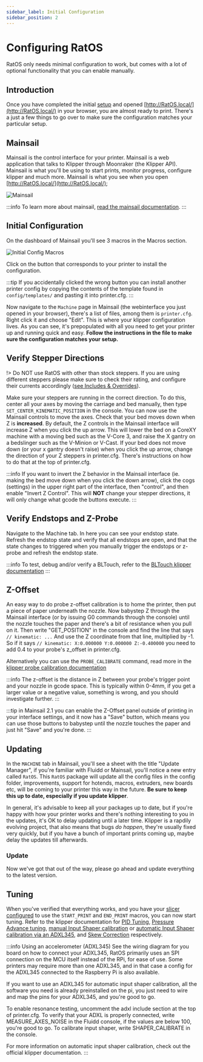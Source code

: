 ```yaml
---
sidebar_label: Initial Configuration
sidebar_position: 2
---
```


# Configuring RatOS

RatOS only needs minimal configuration to work, but comes with a lot of optional functionality that you can enable manually.

## Introduction

Once you have completed the initial [setup](installation) and opened [http://RatOS.local/](http://RatOS.local/) in your browser, you are almost ready to print. There's a just a few things to go over to make sure the configuration matches your particular setup.

## Mainsail

Mainsail is the control interface for your printer. Mainsail is a web application that talks to Klipper through Moonraker (the Klipper API). Mainsail is what you'll be using to start prints, monitor progress, configure klipper and much more. Mainsail is what you see when you open [http://RatOS.local/](http://RatOS.local/);

![Mainsail](/img/mainsail.jpg)

:::info
To learn more about mainsail, [read the mainsail documentation](https://docs.mainsail.xyz/).
:::

## Initial Configuration

On the dashboard of Mainsail you'll see 3 macros in the Macros section.

![Initial Config Macros](/img/initial-macros.png)

Click on the button that corresponds to your printer to install the configuration.

:::tip
If you accidentally clicked the wrong button you can install another printer config by copying the contents of the template found in `config/templates/` and pasting it into printer.cfg.
:::

Now navigate to the `Machine` page in Mainsail (the webinterface you just opened in your browser), there's a list of files, among them is `printer.cfg`. Right click it and choose "Edit". This is where your klipper configuration lives. As you can see, it's prepopulated with all you need to get your printer up and running quick and easy. **Follow the instructions in the file to make sure the configuration matches your setup.**

## Verify Stepper Directions

!> Do NOT use RatOS with other than stock steppers. If you are using different steppers please make sure to check their rating, and configure their currents accordingly ([see Includes & Overrides](#includes-amp-overrides)).

Make sure your steppers are running in the correct direction. To do this, center all your axes by moving the carriage and bed manually, then type `SET_CENTER_KINEMATIC_POSITION` in the console. You can now use the Mainsail controls to move the axes. Check that your bed moves down when Z is **increased**. By default, the Z controls in the Mainsail interface will increase Z when you click the up arrow. This will lower the bed on a CoreXY machine with a moving bed such as the V-Core 3, and raise the X gantry on a bedslinger such as the V-Minion or V-Cast. If your bed does not move down (or your x gantry doesn't raise) when you click the up arrow, change the direction of your Z steppers in printer.cfg. There's instructions on how to do that at the top of printer.cfg.

:::info
If you want to invert the Z behavior in the Mainsail interface (ie. making the bed move down when you click the down arrow), click the cogs (settings) in the upper right part of the interface, then "control", and then enable "Invert Z Control". This will **NOT** change your stepper directions, it will only change what gcode the buttons execute.
:::

## Verify Endstops and Z-Probe

Navigate to the Machine tab. In here you can see your endstop state. Refresh the endstop state and verify that all endstops are open, and that the state changes to triggered when you manually trigger the endstops or z-probe and refresh the endstop state.

:::info
To test, debug and/or verify a BLTouch, refer to the [BLTouch klipper documentation](https://www.klipper3d.org/BLTouch.html)
:::

## Z-Offset

An easy way to do probe z-offset calibration is to home the printer, then put a piece of paper underneath the nozzle. Now babystep Z through the Mainsail interface (or by issuing G0 commands through the console) until the nozzle touches the paper and there's a bit of resistance when you pull on it. Then write "GET_POSITION" in the console and find the line that says `// kinematic: ...` And use the Z coordinate from that line, multiplied by -1. So if it says `// kinematic: X:0.000000 Y:0.000000 Z:-0.400000` you need to add 0.4 to your probe's z_offset in printer.cfg.

Alternatively you can use the `PROBE_CALIBRATE` command, read more in the [klipper probe calibration documentation](https://www.klipper3d.org/Probe_Calibrate.html#calibrating-probe-z-offset)

:::info
The z-offset is the distance in Z between your probe's trigger point and your nozzle in gcode space. This is typically within 0-4mm, if you get a larger value or a negative value, something is wrong, and you should investigate further.
:::

:::tip
in Mainsail 2.1 you can enable the Z-Offset panel outside of printing in your interface settings, and it now has a "Save" button, which means you can use those buttons to babystep until the nozzle touches the paper and just hit "Save" and you're done.
:::

## Updating

In the `MACHINE` tab in Mainsail, you'll see a sheet with the title "Update Manager", if you're familiar with Fluidd or Mainsail, you'll notice a new entry called `RatOS`. This `RatOS` package will update all the config files in the config folder, improvements, support for hotends, macros, extruders, new boards etc, will be coming to your printer this way in the future. **Be sure to keep this up to date, especially if you update klipper**.

In general, it's advisable to keep all your packages up to date, but if you're happy with how your printer works and there's nothing interesting to you in the updates, it's OK to delay updating until a later time. Klipper is a rapdily evolving project, that also means that bugs _do happen_, they're usually fixed very quickly, but if you have a bunch of important prints coming up, maybe delay the updates till afterwards.

### Update

Now we've got that out of the way, please go ahead and update everything to the latest version.

## Tuning

When you've verified that everything works, and you have your [slicer configured](slicers) to use the `START_PRINT` and `END_PRINT` macros, you can now start tuning. Refer to the klipper documentation for [PID Tuning](https://www.klipper3d.org/Config_checks.html#calibrate-pid-settings), [Pressure Advance tuning](https://www.klipper3d.org/Pressure_Advance.html), [manual Input Shaper calibration](https://www.klipper3d.org/Resonance_Compensation.html) or [automatic Input Shaper calibration via an ADXL345](https://www.klipper3d.org/Measuring_Resonances.html), and [Skew Correction](https://www.klipper3d.org/Skew_Correction.html) respectively.

:::info Using an accelerometer (ADXL345)
See the wiring diagram for you board on how to connect your ADXL345, RatOS primarily uses an SPI connection on the MCU itself instead of the RPi, for ease of use. Some printers may require more than one ADXL345, and in that case a config for the ADXL345 connected to the Raspberry Pi is also available.

If you want to use an ADXL345 for automatic input shaper calibration, all the software you need is already preinstalled on the pi, you just need to wire and map the pins for your ADXL345, and you're good to go.

To enable resonance testing, uncomment the adxl include section at the top of printer.cfg. To verify that your ADXL is properly connected, write MEASURE_AXES_NOISE in the Fluidd console, if the values are below 100, you're good to go. To calibrate input shaper, write SHAPER_CALIBRATE in the console.

For more information on automatic input shaper calibration, check out the official klipper documentation.
:::
